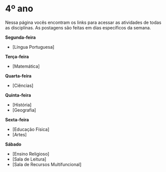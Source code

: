 # 4º ano
Nessa página vocês encontram os links para acessar as atividades de todas as disciplinas. As postagens são feitas em dias específicos da semana.

**Segunda-feira**

- [Língua Portuguesa]

**Terça-feira**

- [Matemática]

**Quarta-feira**

- [Ciências]

**Quinta-feira**

- [História]
- [Geografia]

**Sexta-feira**

- [Educação Física]
- [Artes]

**Sábado**

- [Ensino Religioso]
- [Sala de Leitura]
- [Sala  de Recursos Multifuncional]
